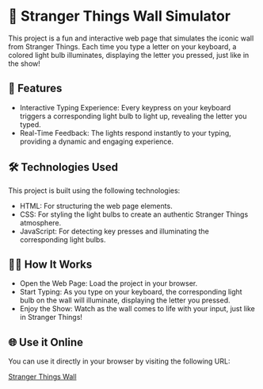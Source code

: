# 🎇 Stranger Things Wall Simulator
This project is a fun and interactive web page that simulates the iconic wall from Stranger Things. Each time you type a letter on your keyboard, a colored light bulb illuminates, displaying the letter you pressed, just like in the show!

## 🚀 Features
- Interactive Typing Experience: Every keypress on your keyboard triggers a corresponding light bulb to light up, revealing the letter you typed.
- Real-Time Feedback: The lights respond instantly to your typing, providing a dynamic and engaging experience.
## 🛠️ Technologies Used
This project is built using the following technologies:

- HTML: For structuring the web page elements.
- CSS: For styling the light bulbs to create an authentic Stranger Things atmosphere.
- JavaScript: For detecting key presses and illuminating the corresponding light bulbs.
## 🧑‍💻 How It Works
- Open the Web Page: Load the project in your browser.
- Start Typing: As you type on your keyboard, the corresponding light bulb on the wall will illuminate, displaying the letter you pressed.
- Enjoy the Show: Watch as the wall comes to life with your input, just like in Stranger Things!

## 🌐 Use it Online
You can use it directly in your browser by visiting the following URL:

[Stranger Things Wall](https://arhamisgc.github.io/Stranger-Things-Wall/)
